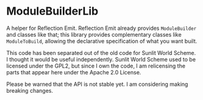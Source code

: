 # ModuleBuilderLib
A helper for Reflection Emit. Reflection Emit already provides ``ModuleBuilder`` and classes like that; this library
provides complementary classes like ``ModuleToBuild``, allowing the declarative specification of what you want built.

This code has been separated out of the old code for Sunlit World Scheme. I thought it would be useful independently.
Sunlit World Scheme used to be licensed under the GPL2, but since I own the code, I am relicensing the
parts that appear here under the Apache 2.0 License.

Please be warned that the API is not stable yet. I am considering making breaking changes.
